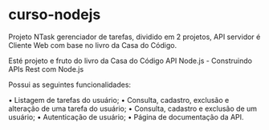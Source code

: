 # curso-nodejs
Projeto NTask gerenciador de tarefas, dividido em 2 projetos, API servidor é Cliente Web com base no livro da Casa do Código.

Esté projeto e fruto do livro da Casa do Código API Node.js - Construindo APIs Rest com Node.js 

Possui as seguintes funcionalidades:

• Listagem de tarefas do usuário;
• Consulta, cadastro, exclusão e alteração de uma tarefa do usuário;
• Consulta, cadastro e exclusão de um usuário;
• Autenticação de usuário;
• Página de documentação da API.
